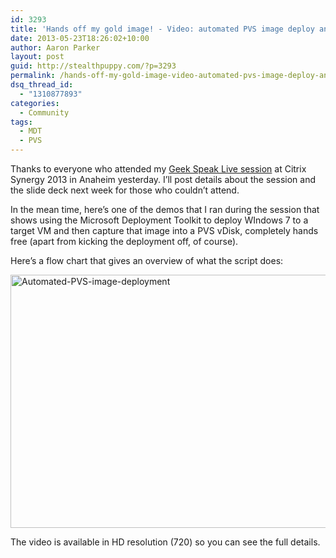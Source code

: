 ```yaml
---
id: 3293
title: 'Hands off my gold image! - Video: automated PVS image deploy and capture'
date: 2013-05-23T18:26:02+10:00
author: Aaron Parker
layout: post
guid: http://stealthpuppy.com/?p=3293
permalink: /hands-off-my-gold-image-video-automated-pvs-image-deploy-and-capture/
dsq_thread_id:
  - "1310877893"
categories:
  - Community
tags:
  - MDT
  - PVS
---
```

Thanks to everyone who attended my [Geek Speak Live session](https://citrix.g2planet.com/synergylosangeles2013/public_session_view.php?agenda_session_id=274&conference=synergy) at Citrix Synergy 2013 in Anaheim yesterday. I&#8217;ll post details about the session and the slide deck next week for those who couldn&#8217;t attend.

In the mean time, here&#8217;s one of the demos that I ran during the session that shows using the Microsoft Deployment Toolkit to deploy WIndows 7 to a target VM and then capture that image into a PVS vDisk, completely hands free (apart from kicking the deployment off, of course).

Here’s a flow chart that gives an overview of what the script does:

[<img class="alignnone  wp-image-3310" alt="Automated-PVS-image-deployment" src="http://stealthpuppy.com/wp-content/uploads/2013/05/Automated-PVS-image-deployment.png" width="720" height="405" srcset="https://stealthpuppy.com/wp-content/uploads/2013/05/Automated-PVS-image-deployment.png 720w, https://stealthpuppy.com/wp-content/uploads/2013/05/Automated-PVS-image-deployment-150x84.png 150w, https://stealthpuppy.com/wp-content/uploads/2013/05/Automated-PVS-image-deployment-300x168.png 300w, https://stealthpuppy.com/wp-content/uploads/2013/05/Automated-PVS-image-deployment-624x351.png 624w" sizes="(max-width: 720px) 100vw, 720px" />](http://stealthpuppy.com/wp-content/uploads/2013/05/Automated-PVS-image-deployment.png)

The video is available in HD resolution (720) so you can see the full details.